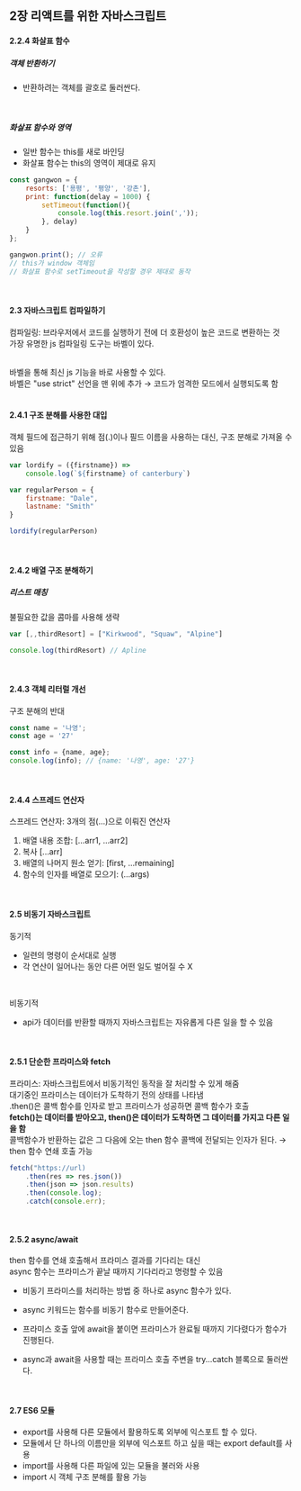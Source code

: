 ## 2장 리액트를 위한 자바스크립트

#### 2.2.4 화살표 함수

##### 객체 반환하기

- 반환하려는 객체를 괄호로 둘러싼다.

<br>

##### 화살표 함수와 영역

- 일반 함수는 this를 새로 바인딩
- 화살표 함수는 this의 영역이 제대로 유지

```javascript
const gangwon = {
	resorts: ['용평', '평양', '강촌'],
	print: function(delay = 1000) {
		setTimeout(function(){
			console.log(this.resort.join(','));
		}, delay)
	}
};

gangwon.print(); // 오류
// this가 window 객체임
// 화살표 함수로 setTimeout을 작성할 경우 제대로 동작
```

<br>

#### 2.3 자바스크립트 컴파일하기

컴파일링: 브라우저에서 코드를 실행하기 전에 더 호환성이 높은 코드로 변환하는 것<br>
가장 유명한 js 컴파일링 도구는 바벨이 있다.<br>

<br>
바벨을 통해 최신 js 기능을 바로 사용할 수 있다.<br>
바벨은 "use strict" 선언을 맨 위에 추가 → 코드가 엄격한 모드에서 실행되도록 함<br>

<br>

#### 2.4.1 구조 분해를 사용한 대입

객체 필드에 접근하기 위해 점(.)이나 필드 이름을 사용하는 대신, 구조 분해로 가져올 수 있음

```javascript
var lordify = ({firstname}) =>
	console.log(`${firstname} of canterbury`)

var regularPerson = {
	firstname: "Dale",
	lastname: "Smith"
}

lordify(regularPerson)
```

<br>

#### 2.4.2 배열 구조 분해하기

##### 리스트 매칭

불필요한 값을 콤마를 사용해 생략

```javascript
var [,,thirdResort] = ["Kirkwood", "Squaw", "Alpine"]

console.log(thirdResort) // Apline
```

<br>

#### 2.4.3 객체 리터럴 개선

구조 분해의 반대<br>
```javascript
const name = '나영';
const age = '27'

const info = {name, age};
console.log(info); // {name: '나영', age: '27'}
```

<br>

#### 2.4.4 스프레드 연산자

스프레드 연산자: 3개의 점(...)으로 이뤄진 연산자<br>
1. 배열 내용 조합: [...arr1, ...arr2]
2. 복사 [...arr]
3. 배열의 나머지 원소 얻기: [first, ...remaining]
4. 함수의 인자를 배열로 모으기: (...args)

<br>

#### 2.5 비동기 자바스크립트
동기적
- 일련의 명령이 순서대로 실행
- 각 연산이 일어나는 동안 다른 어떤 일도 벌어질 수 X

<br>

비동기적
- api가 데이터를 반환할 때까지 자바스크립트는 자유롭게 다른 일을 할 수 있음

<br>

#### 2.5.1 단순한 프라미스와 fetch

프라미스: 자바스크립트에서 비동기적인 동작을 잘 처리할 수 있게 해줌<br>
대기중인 프라미스는 데이터가 도착하기 전의 상태를 나타냄<br>
.then()은 콜백 함수를 인자로 받고 프라미스가 성공하면 콜백 함수가 호출<br>
**fetch()는 데이터를 받아오고, then()은 데이터가 도착하면 그 데이터를 가지고 다른 일을 함**<br>
콜백함수가 반환하는 값은 그 다음에 오는 then 함수 콜백에 전달되는 인자가 된다. → then 함수 연쇄 호출 가능

```javascript
fetch("https://url)
	.then(res => res.json())
	.then(json => json.results)
	.then(console.log);
	.catch(console.err);
```

<br>

#### 2.5.2 async/await

then 함수를 연쇄 호출해서 프라미스 결과를 기다리는 대신<br>
async 함수는 프라미스가 끝날 때까지 기다리라고 명령할 수 있음<br>

- 비동기 프라미스를 처리하는 방법 중 하나로 async 함수가 있다.

- async 키워드는 함수를 비동기 함수로 만들어준다.
- 프라미스 호출 앞에 await을 붙이면 프라미스가 완료될 때까지 기다렸다가 함수가 진행된다.
- async과 await을 사용할 때는 프라미스 호출 주변을 try...catch 블록으로 둘러싼다.

<br>

#### 2.7 ES6 모듈

- export를 사용해 다른 모듈에서 활용하도록 외부에 익스포트 할 수 있다.
- 모듈에서 단 하나의 이름만을 외부에 익스포트 하고 싶을 때는 export default를 사용
- import를 사용해 다른 파일에 있는 모듈을 불러와 사용
- import 시 객체 구조 분해를 활용 가능